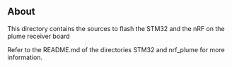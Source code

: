 ## About

This directory contains the sources to flash the STM32 and the nRF on the plume receiver board

Refer to the README.md of the directories STM32 and nrf_plume for more information.